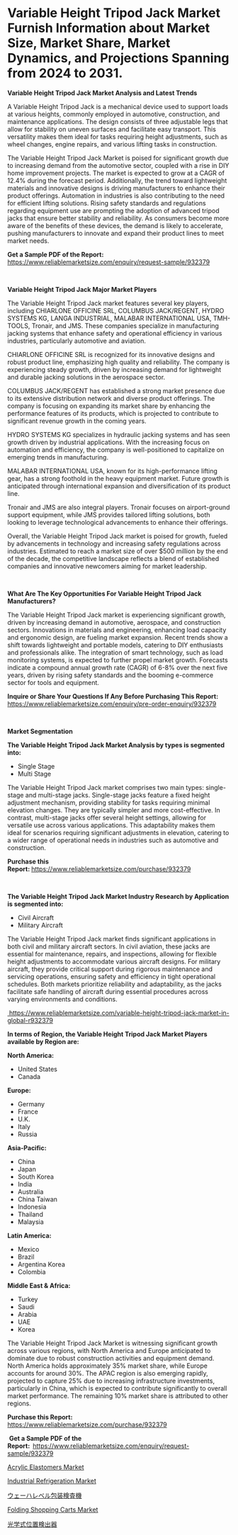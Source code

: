 <p><h1>Variable Height Tripod Jack Market Furnish Information about Market Size, Market Share, Market Dynamics, and Projections Spanning from 2024 to 2031.</h1></p><p><strong>Variable Height Tripod Jack Market Analysis and Latest Trends</strong></p>
<p><p>A Variable Height Tripod Jack is a mechanical device used to support loads at various heights, commonly employed in automotive, construction, and maintenance applications. The design consists of three adjustable legs that allow for stability on uneven surfaces and facilitate easy transport. This versatility makes them ideal for tasks requiring height adjustments, such as wheel changes, engine repairs, and various lifting tasks in construction.</p><p>The Variable Height Tripod Jack Market is poised for significant growth due to increasing demand from the automotive sector, coupled with a rise in DIY home improvement projects. The market is expected to grow at a CAGR of 12.4% during the forecast period. Additionally, the trend toward lightweight materials and innovative designs is driving manufacturers to enhance their product offerings. Automation in industries is also contributing to the need for efficient lifting solutions. Rising safety standards and regulations regarding equipment use are prompting the adoption of advanced tripod jacks that ensure better stability and reliability. As consumers become more aware of the benefits of these devices, the demand is likely to accelerate, pushing manufacturers to innovate and expand their product lines to meet market needs.</p></p>
<p><strong>Get a Sample PDF of the Report:&nbsp;</strong> <a href="https://www.reliablemarketsize.com/enquiry/request-sample/932379">https://www.reliablemarketsize.com/enquiry/request-sample/932379</a></p>
<p>&nbsp;</p>
<p><strong>Variable Height Tripod Jack Major Market Players</strong></p>
<p><p>The Variable Height Tripod Jack market features several key players, including CHIARLONE OFFICINE SRL, COLUMBUS JACK/REGENT, HYDRO SYSTEMS KG, LANGA INDUSTRIAL, MALABAR INTERNATIONAL USA, TMH-TOOLS, Tronair, and JMS. These companies specialize in manufacturing jacking systems that enhance safety and operational efficiency in various industries, particularly automotive and aviation.</p><p>CHIARLONE OFFICINE SRL is recognized for its innovative designs and robust product line, emphasizing high quality and reliability. The company is experiencing steady growth, driven by increasing demand for lightweight and durable jacking solutions in the aerospace sector.</p><p>COLUMBUS JACK/REGENT has established a strong market presence due to its extensive distribution network and diverse product offerings. The company is focusing on expanding its market share by enhancing the performance features of its products, which is projected to contribute to significant revenue growth in the coming years.</p><p>HYDRO SYSTEMS KG specializes in hydraulic jacking systems and has seen growth driven by industrial applications. With the increasing focus on automation and efficiency, the company is well-positioned to capitalize on emerging trends in manufacturing.</p><p>MALABAR INTERNATIONAL USA, known for its high-performance lifting gear, has a strong foothold in the heavy equipment market. Future growth is anticipated through international expansion and diversification of its product line.</p><p>Tronair and JMS are also integral players. Tronair focuses on airport-ground support equipment, while JMS provides tailored lifting solutions, both looking to leverage technological advancements to enhance their offerings.</p><p>Overall, the Variable Height Tripod Jack market is poised for growth, fueled by advancements in technology and increasing safety regulations across industries. Estimated to reach a market size of over $500 million by the end of the decade, the competitive landscape reflects a blend of established companies and innovative newcomers aiming for market leadership.</p></p>
<p>&nbsp;</p>
<p><strong>What Are The Key Opportunities For Variable Height Tripod Jack Manufacturers?</strong></p>
<p><p>The Variable Height Tripod Jack market is experiencing significant growth, driven by increasing demand in automotive, aerospace, and construction sectors. Innovations in materials and engineering, enhancing load capacity and ergonomic design, are fueling market expansion. Recent trends show a shift towards lightweight and portable models, catering to DIY enthusiasts and professionals alike. The integration of smart technology, such as load monitoring systems, is expected to further propel market growth. Forecasts indicate a compound annual growth rate (CAGR) of 6-8% over the next five years, driven by rising safety standards and the booming e-commerce sector for tools and equipment.</p></p>
<p><strong>Inquire or Share Your Questions If Any Before Purchasing This Report:</strong> <a href="https://www.reliablemarketsize.com/enquiry/pre-order-enquiry/932379">https://www.reliablemarketsize.com/enquiry/pre-order-enquiry/932379</a></p>
<p>&nbsp;</p>
<p><strong>Market Segmentation</strong></p>
<p><strong>The Variable Height Tripod Jack Market Analysis by types is segmented into:</strong></p>
<p><ul><li>Single Stage</li><li>Multi Stage</li></ul></p>
<p><p>The Variable Height Tripod Jack market comprises two main types: single-stage and multi-stage jacks. Single-stage jacks feature a fixed height adjustment mechanism, providing stability for tasks requiring minimal elevation changes. They are typically simpler and more cost-effective. In contrast, multi-stage jacks offer several height settings, allowing for versatile use across various applications. This adaptability makes them ideal for scenarios requiring significant adjustments in elevation, catering to a wider range of operational needs in industries such as automotive and construction.</p></p>
<p><strong>Purchase this Report:&nbsp;</strong><a href="https://www.reliablemarketsize.com/purchase/932379">https://www.reliablemarketsize.com/purchase/932379</a></p>
<p>&nbsp;</p>
<p><strong>The Variable Height Tripod Jack Market Industry Research by Application is segmented into:</strong></p>
<p><ul><li>Civil Aircraft</li><li>Military Aircraft</li></ul></p>
<p><p>The Variable Height Tripod Jack market finds significant applications in both civil and military aircraft sectors. In civil aviation, these jacks are essential for maintenance, repairs, and inspections, allowing for flexible height adjustments to accommodate various aircraft designs. For military aircraft, they provide critical support during rigorous maintenance and servicing operations, ensuring safety and efficiency in tight operational schedules. Both markets prioritize reliability and adaptability, as the jacks facilitate safe handling of aircraft during essential procedures across varying environments and conditions.</p></p>
<p><a href="https://www.reliablemarketsize.com/variable-height-tripod-jack-market-in-global-r932379">&nbsp;https://www.reliablemarketsize.com/variable-height-tripod-jack-market-in-global-r932379</a></p>
<p><strong>In terms of Region, the Variable Height Tripod Jack Market Players available by Region are:</strong></p>
<p>
    <p> <strong> North America: </strong>
        <ul>
            <li>United States</li>
            <li>Canada</li>
        </ul>
        </p> 
    <p> <strong> Europe: </strong>
        <ul>
            <li>Germany</li>
            <li>France</li>
            <li>U.K.</li>
            <li>Italy</li>
            <li>Russia</li>
        </ul>
        </p> 
    <p> <strong> Asia-Pacific: </strong>
        <ul>
            <li>China</li>
            <li>Japan</li>
            <li>South Korea</li>
            <li>India</li>
            <li>Australia</li>
            <li>China Taiwan</li>
            <li>Indonesia</li>
            <li>Thailand</li>
            <li>Malaysia</li>
        </ul>
        </p> 
    <p> <strong> Latin America: </strong>
        <ul>
            <li>Mexico</li>
            <li>Brazil</li>
            <li>Argentina Korea</li>
            <li>Colombia</li>
        </ul>
        </p> 
    <p> <strong> Middle East & Africa: </strong>
        <ul>
            <li>Turkey</li>
            <li>Saudi</li>
            <li>Arabia</li>
            <li>UAE</li>
            <li>Korea</li>
        </ul>
    </p>
    </p>
<p><p>The Variable Height Tripod Jack Market is witnessing significant growth across various regions, with North America and Europe anticipated to dominate due to robust construction activities and equipment demand. North America holds approximately 35% market share, while Europe accounts for around 30%. The APAC region is also emerging rapidly, projected to capture 25% due to increasing infrastructure investments, particularly in China, which is expected to contribute significantly to overall market performance. The remaining 10% market share is attributed to other regions.</p></p>
<p><strong>Purchase this Report: </strong><a href="https://www.reliablemarketsize.com/purchase/932379">https://www.reliablemarketsize.com/purchase/932379</a></p>
<p>&nbsp;<strong>Get a Sample PDF of the Report:&nbsp;&nbsp;</strong><a href="https://www.reliablemarketsize.com/enquiry/request-sample/932379">https://www.reliablemarketsize.com/enquiry/request-sample/932379</a></p>
<p><strong></strong></p>
<p><p><a href="https://www.linkedin.com/pulse/global-acrylic-elastomers-market-size-share-analysis-product-re50f?trackingId=my6rbrPpSvG%2BhX9Z%2FAPPlA%3D%3D">Acrylic Elastomers Market</a></p><p><a href="https://www.linkedin.com/pulse/industrial-refrigeration-market-size-growth-trends-industry-analysis-sck0f?trackingId=Xv87qWjjSf6H07Upo%2FxKIg%3D%3D">Industrial Refrigeration Market</a></p><p><a href="https://medium.com/@cryptoasu_20150/wafer-level-packaging-inspection-machine-market-%E3%81%AF-%E3%82%B3%E3%82%B9%E3%83%88%E7%AE%A1%E7%90%86%E3%81%A8%E5%8A%B9%E7%8E%87%E5%90%91%E4%B8%8A%E3%82%92%E5%84%AA%E5%85%88%E3%81%97%E3%81%BE%E3%81%99-592a658ea197">ウェーハレベル包装検査機</a></p><p><a href="https://medium.com/@kellygordon08/what-is-folding-shopping-carts-market-f78e6df0e57b">Folding Shopping Carts Market</a></p><p><a href="https://medium.com/@cryptoasu_20150/optical-position-sensing-detector-0b9097a84676">光学式位置検出器</a></p></p>